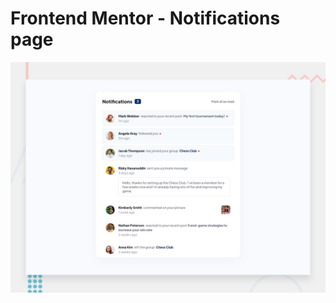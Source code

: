 # Frontend Mentor - Notifications page

![Design preview for the Notifications page coding challenge](./design/desktop-preview.jpg)
